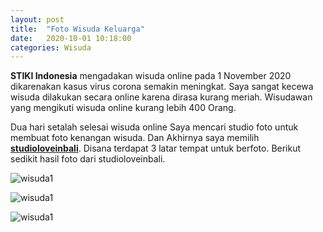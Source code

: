 ```yaml
---
layout: post
title:  "Foto Wisuda Keluarga"
date:   2020-10-01 10:18:00
categories: Wisuda
---
```


 __STIKI Indonesia__ mengadakan wisuda online pada 1 November 2020 dikarenakan kasus virus corona semakin meningkat. Saya sangat kecewa wisuda dilakukan secara online karena dirasa kurang meriah. Wisudawan yang mengikuti wisuda online kurang lebih 400 Orang.


 Dua hari setalah selesai wisuda online Saya mencari studio foto untuk membuat foto kenangan wisuda. Dan Akhirnya saya memilih **[studioloveinbali]**. Disana terdapat 3 latar tempat untuk berfoto. Berikut sedikit hasil foto dari studioloveinbali.




<p><img src="{{site.baseurl}}/assets/foto/wisuda/wisuda1-min.JPG" alt="wisuda1" /></p>
<p><img src="{{site.baseurl}}/assets/foto/wisuda/wisuda3.JPG" alt="wisuda1" /></p>
<p><img src="{{site.baseurl}}/assets/foto/wisuda/wisuda2.JPG" alt="wisuda1" /></p>


[studioloveinbali]: https://www.instagram.com/studioloveinbali_gatsu